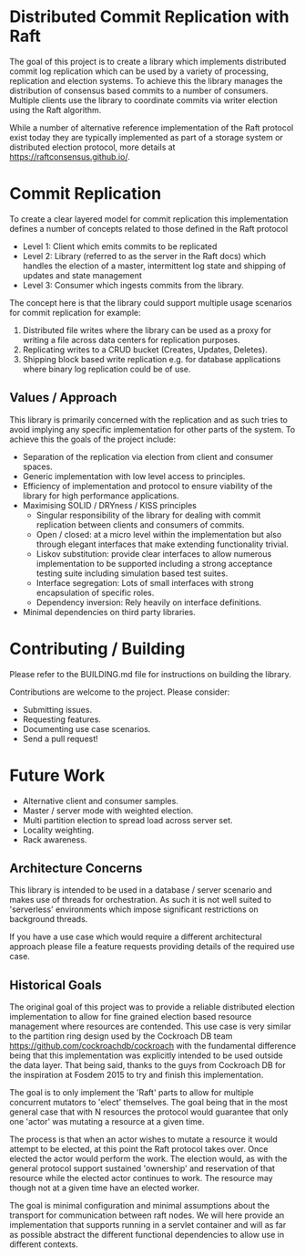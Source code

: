 Distributed Commit Replication with Raft
========================================

The goal of this project is to create a library which implements distributed
commit log replication which can be used by a variety of processing,
replication and election systems. To achieve this the library manages the
distribution of consensus based commits to a number of consumers. Multiple
clients use the library to coordinate commits via writer election using the
Raft algorithm.

While a number of alternative reference implementation of the Raft protocol
exist today they are typically implemented as part of a storage system or
distributed election protocol, more details at
https://raftconsensus.github.io/.

# Commit Replication

To create a clear layered model for commit replication this implementation
defines a number of concepts related to those defined in the Raft protocol

* Level 1: Client which emits commits to be replicated
* Level 2: Library (referred to as the server in the Raft docs) which handles
  the election of a master, intermittent log state and shipping of updates and
  state management
* Level 3: Consumer which ingests commits from the library.

The concept here is that the library could support multiple usage scenarios
for commit replication for example:

1. Distributed file writes where the library can be used as a proxy for writing
   a file across data centers for replication purposes.
2. Replicating writes to a CRUD bucket (Creates, Updates, Deletes).
3. Shipping block based write replication e.g. for database applications where
   binary log replication could be of use.

## Values / Approach

This library is primarily concerned with the replication and as such tries to
avoid implying any specific implementation for other parts of the system. To
achieve this the goals of the project include:

* Separation of the replication via election from client and consumer spaces.
* Generic implementation with low level access to principles.
* Efficiency of implementation and protocol to ensure viability of the library
  for high performance applications.
* Maximising SOLID / DRYness / KISS principles
  * Singular responsibility of the library for dealing with commit replication
    between clients and consumers of commits.
  * Open / closed: at a micro level within the implementation but also through
    elegant interfaces that make extending functionality trivial.
  * Liskov substitution: provide clear interfaces to allow numerous
    implementation to be supported including a strong acceptance testing suite
    including simulation based test suites.
  * Interface segregation: Lots of small interfaces with strong encapsulation
    of specific roles.
  * Dependency inversion: Rely heavily on interface definitions.
* Minimal dependencies on third party libraries.

# Contributing / Building

Please refer to the BUILDING.md file for instructions on building the library.

Contributions are welcome to the project. Please consider:

* Submitting issues.
* Requesting features.
* Documenting use case scenarios.
* Send a pull request!

# Future Work
* Alternative client and consumer samples.
* Master / server mode with weighted election.
* Multi partition election to spread load across server set.
* Locality weighting.
* Rack awareness.

## Architecture Concerns

This library is intended to be used in a database / server scenario and makes use
of threads for orchestration. As such it is not well suited to 'serverless'
environments which impose significant restrictions on background threads.

If you have a use case which would require a different architectural approach
please file a feature requests providing details of the required use case.

## Historical Goals
The original goal of this project was to provide a reliable distributed election
implementation to allow for fine grained election based resource management
where resources are contended. This use case is very similar to the partition
ring design used by the Cockroach DB team https://github.com/cockroachdb/cockroach
with the fundamental difference being that this implementation was explicitly
intended to be used outside the data layer. That being said, thanks to the guys
from Cockroach DB for the inspiration at Fosdem 2015 to try and finish this
implementation. 

The goal is to only implement the 'Raft' parts to allow for multiple concurrent
mutators to 'elect' themselves. The goal being that in the most general case
that with N resources the protocol would guarantee that only one 'actor' was
mutating a resource at a given time.

The process is that when an actor wishes to mutate a resource it would attempt
to be elected, at this point the Raft protocol takes over. Once elected the
actor would perform the work. The election would, as with the general protocol
support sustained 'ownership' and reservation of that resource while the elected
actor continues to work. The resource may though not at a given time have an
elected worker.

The goal is minimal configuration and minimal assumptions about the transport
for communication between raft nodes. We will here provide an implementation 
that supports running in a servlet container and will as far as possible
abstract the different functional dependencies to allow use in different 
contexts.

